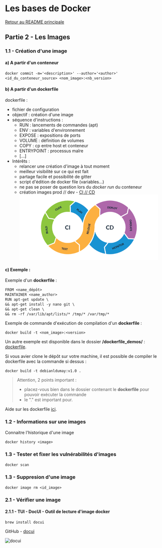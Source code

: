 # Les bases de Docker

[Retour au README principale](../../)

## Partie 2 - Les Images

### 1.1 - Création d'une image

#### a) A partir d'un conteneur

```
docker commit -m='<description>' --author='<author>' <id_du_conteneur_source> <nom_image>:<nb_version>
```

#### b) A partir d'un dockerfile

dockerfile :

- fichier de configuration
- objectif : création d'une image
- séquence d'instructions :
    - RUN : lancements de commandes (apt)
    - ENV : variables d'environnement
    - EXPOSE : expositions de ports
    - VOLUME : définition de volumes
    - COPY : cp entre host et conteneur
    - ENTRYPOINT : processus maîre
    - [...]
- Intérêts :
    - relancer une création d'image à tout moment
    - meilleur visibilité sur ce qui est fait
    - partage facile et possibilité de gitter
    - script d'édition de docker file (variables...)
    - ne pas se poser de question lors du *docker run* du conteneur
    - création images prod // dev - [CI // CD](https://fr.wikipedia.org/wiki/CI/CD) ![CI_and_CD](img_readme/CI_and_CD.png)

#### c) Exemple :

Exemple d'un **dockerfile** :

```
FROM <name_dépôt>
MAINTAINER <name_author>
RUN apt-get update \
&& apt-get install -y nano git \
&& apt-get clean \
&& rm -rf /var/lib/apt/lists/* /tmp/* /var/tmp/*
```

Exemple de commande d'exécution de compilation d'un **dockerfile** :

```
docker build -t <nom_image>:<version>
```

Un autre exemple est disponible dans le dossier **/dockerfile_demos/** : [dockerfile](/dockerfile_demos/dockerfile).

Si vous avier clone le dépôt sur votre machine, il est possible de compiler le dockerfile avec la commande si dessus :

```
docker build -t debianldumay:v1.0 .
```

> Attention, 2 points important :
> - placez-vous bien dans le dossier contenant le **dockerfile** pour pouvoir exécuter la commande
> - le "." est important pour.

Aide sur les dockerfile [ici](https://docs.docker.com/engine/reference/builder/#maintainer).

### 1.2 - Informations sur une images

Connaitre l'historique d'une image

```
docker history <image>
```

### 1.3 - Tester et fixer les vulnérabilités d'images

```
docker scan
```

### 1.3 - Suppresion d'une image

```
docker image rm <id_image>
```

### 2.1 - Vérifier une image

#### 2.1.1 - TUI - DocUI - Outil de lecture d'image docker

```
brew install docui
```

GitHub - [docui](https://github.com/skanehira/docui)

![docui](/img_readme/docui.gif)